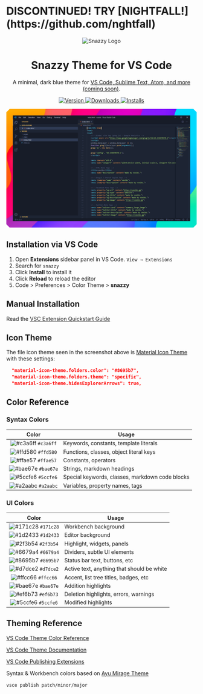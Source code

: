 
<h1>
  DISCONTINUED! TRY [NIGHTFALL!](https://github.com/nghtfall)
  </h1>
  <p align="center">
  <img alt="Snazzy Logo" src="https://raw.githubusercontent.com/snazzytheme/snazzy/master/images/logo.png" width="100" />
</p>
<h1 align="center">
  Snazzy Theme for VS Code
</h1>
<p align="center">
  A minimal, dark blue theme for <a href="https://vooids.gq/snazzy">VS Code, Sublime Text, Atom, and more (coming soon)</a>.
</p>
<p align="center">
  <a href="https://marketplace.visualstudio.com/items?itemName=SnazzyTheme.snazzy-vscode">
    <img alt="Version" src="https://vsmarketplacebadge.apphb.com/version/SnazzyTheme.snazzy-vscode.svg" />
  </a>
  <a href="https://marketplace.visualstudio.com/items?itemName=SnazzyTheme.snazzy-vscode">
    <img alt="Downloads" src="https://vsmarketplacebadge.apphb.com/downloads/SnazzyTheme.snazzy-vscode.svg" />
  </a>
  <a href="https://marketplace.visualstudio.com/items?itemName=SnazzyTheme.snazzy-vscode">
    <img alt="Installs" src="https://vsmarketplacebadge.apphb.com/installs/SnazzyTheme.snazzy-vscode.svg" />
  </a>
</p>

![demo](https://raw.githubusercontent.com/snazzytheme/snazzy-vscode/master/images/demo.png)

## Installation via VS Code

1. Open **Extensions** sidebar panel in VS Code. `View → Extensions`
2. Search for `snazzy`
3. Click **Install** to install it
4. Click **Reload** to reload the editor
5. Code > Preferences > Color Theme > **snazzy**

## Manual Installation

Read the [VSC Extension Quickstart Guide](https://github.com/snazzytheme/snazzy-vscode/blob/master/vsc-extension-quickstart.md)

## Icon Theme

The file icon theme seen in the screenshot above is [Material Icon Theme](https://marketplace.visualstudio.com/items?itemName=PKief.material-icon-theme) with these settings:

```json
  "material-icon-theme.folders.color": "#8695b7",
  "material-icon-theme.folders.theme": "specific",
  "material-icon-theme.hidesExplorerArrows": true,
```

## Color Reference

### Syntax Colors

|                               Color                                | Usage                                           |
| :----------------------------------------------------------------: | ----------------------------------------------- |
| ![#c3a6ff](https://via.placeholder.com/10/c3a6ff?text=+) `#c3a6ff` | Keywords, constants, template literals          |
| ![#ffd580](https://via.placeholder.com/10/ffd580?text=+) `#ffd580` | Functions, classes, object literal keys         |
| ![#ffae57](https://via.placeholder.com/10/ffae57?text=+) `#ffae57` | Constants, operators                            |
| ![#bae67e](https://via.placeholder.com/10/bae67e?text=+) `#bae67e` | Strings, markdown headings                      |
| ![#5ccfe6](https://via.placeholder.com/10/5ccfe6?text=+) `#5ccfe6` | Special keywords, classes, markdown code blocks |
| ![#a2aabc](https://via.placeholder.com/10/a2aabc?text=+) `#a2aabc` | Variables, property names, tags                 |

### UI Colors

|                               Color                                | Usage                                      |
| :----------------------------------------------------------------: | ------------------------------------------ |
| ![#171c28](https://via.placeholder.com/10/171c28?text=+) `#171c28` | Workbench background                       |
| ![#1d2433](https://via.placeholder.com/10/1d2433?text=+) `#1d2433` | Editor background                          |
| ![#2f3b54](https://via.placeholder.com/10/2f3b54?text=+) `#2f3b54` | Highlight, widgets, panels                 |
| ![#6679a4](https://via.placeholder.com/10/6679a4?text=+) `#6679a4` | Dividers, subtle UI elements               |
| ![#8695b7](https://via.placeholder.com/10/8695b7?text=+) `#8695b7` | Status bar text, buttons, etc              |
| ![#d7dce2](https://via.placeholder.com/10/d7dce2?text=+) `#d7dce2` | Active text, anything that should be white |
| ![#ffcc66](https://via.placeholder.com/10/ffcc66?text=+) `#ffcc66` | Accent, list tree titles, badges, etc      |
| ![#bae67e](https://via.placeholder.com/10/bae67e?text=+) `#bae67e` | Addition highlights                        |
| ![#ef6b73](https://via.placeholder.com/10/ef6b73?text=+) `#ef6b73` | Deletion highlights, errors, warnings      |
| ![#5ccfe6](https://via.placeholder.com/10/5ccfe6?text=+) `#5ccfe6` | Modified highlights                        |

## Theming Reference

[VS Code Theme Color Reference](https://code.visualstudio.com/docs/getstarted/theme-color-reference)

[VS Code Theme Documentation](https://code.visualstudio.com/docs/extensions/themes-snippets-colorizers)

[VS Code Publishing Extensions](https://code.visualstudio.com/docs/extensions/publish-extension)

Syntax & Workbench colors based on [Ayu Mirage Theme](https://github.com/teabyii/vscode-ayu)

```bash
vsce publish patch/minor/major
```

